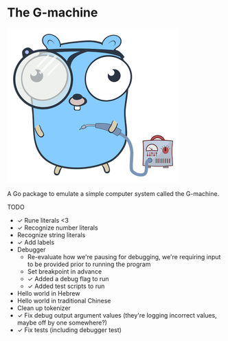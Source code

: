 # The G-machine

![](img/soldering.png)

A Go package to emulate a simple computer system called the G-machine.

TODO

- ✓ Rune literals <3
- ✓ Recognize number literals
- Recognize string literals
- ✓ Add labels
- Debugger
    - Re-evaluate how we're pausing for debugging, we're requiring input to be provided prior to running the program
    - Set breakpoint in advance
    - ✓ Added a debug flag to run
    - ✓ Added test scripts to run
- Hello world in Hebrew
- Hello world in traditional Chinese
- Clean up tokenizer
- ✓ Fix debug output argument values (they're logging incorrect values, maybe off by one somewhere?)
- ✓ Fix tests (including debugger test)